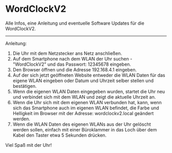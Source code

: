 # WordClockV2
Alle Infos, eine Anleitung und eventuelle Software Updates für die WordClockV2.
_________________________________________________________________________________________________________________________________
Anleitung:
1. Die Uhr mit dem Netzstecker ans Netz anschließen.
2. Auf dem Smartphone nach dem WLAN der Uhr suchen - "WordClockV2" und das Passwort: 12345678 eingeben.
3. Den Browser öffnen und die Adresse 192.168.4.1 eingeben.
4. Auf der sich jetzt geöffneten Website entweder die WLAN Daten für das eigene WLAN eingeben oder Datum und Uhrzeit selber stellen und bestätigen.
5. Wenn die eigenen WLAN Daten eingegeben wurden, startet die Uhr neu und verbindet sich mit dem WLAN und zeigt die aktuelle Uhrzeit an.
6. Wenn die Uhr sich mit dem eigenen WLAN verbunden hat, kann, wenn sich das Smartphone auch im eigenen WLAN befindet, die Farbe und Helligkeit im Browser mit der Adresse: wordclockv2.local geändert werden.
7. Wenn die WLAN Daten des eigenen WLANs aus der Uhr gelöscht werden sollen, einfach mit einer Büroklammer in das Loch über dem Kabel den Taster etwa 5 Sekunden drücken.

Viel Spaß mit der Uhr!

